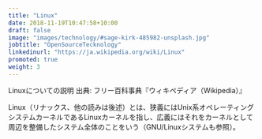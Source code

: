```yaml
---
title: "Linux"
date: 2018-11-19T10:47:58+10:00
draft: false
image: "images/technology/#sage-kirk-485982-unsplash.jpg"
jobtitle: "OpenSourceTecknology"
linkedinurl: "https://ja.wikipedia.org/wiki/Linux"
promoted: true
weight: 3
---
```


Linuxについての説明
出典: フリー百科事典『ウィキペディア（Wikipedia）』

Linux（リナックス、他の読みは後述）とは、狭義にはUnix系オペレーティングシステムカーネルであるLinuxカーネルを指し、広義にはそれをカーネルとして周辺を整備したシステム全体のことをいう（GNU/Linuxシステムも参照）。